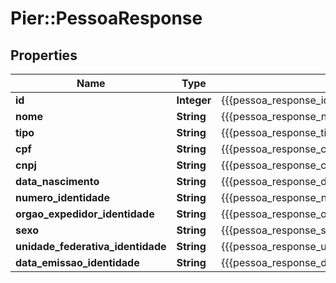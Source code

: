 # Pier::PessoaResponse

## Properties
Name | Type | Description | Notes
------------ | ------------- | ------------- | -------------
**id** | **Integer** | {{{pessoa_response_id_value}}} | 
**nome** | **String** | {{{pessoa_response_nome_value}}} | 
**tipo** | **String** | {{{pessoa_response_tipo_value}}} | 
**cpf** | **String** | {{{pessoa_response_cpf_value}}} | [optional] 
**cnpj** | **String** | {{{pessoa_response_cnpj_value}}} | [optional] 
**data_nascimento** | **String** | {{{pessoa_response_data_nascimento_value}}} | [optional] 
**numero_identidade** | **String** | {{{pessoa_response_numero_identidade_value}}} | [optional] 
**orgao_expedidor_identidade** | **String** | {{{pessoa_response_orgao_expedidor_identidade_value}}} | [optional] 
**sexo** | **String** | {{{pessoa_response_sexo_value}}} | [optional] 
**unidade_federativa_identidade** | **String** | {{{pessoa_response_unidade_federativa_identidade_value}}} | [optional] 
**data_emissao_identidade** | **String** | {{{pessoa_response_data_emissao_identidade_value}}} | [optional] 


